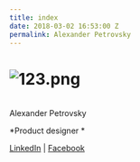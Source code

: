 ```yaml
---
title: index
date: 2018-03-02 16:53:00 Z
permalink: Alexander Petrovsky
---
```


# ![123.png](/uploads/123.png)

\
Alexander Petrovsky

\*Product designer \*

[LinkedIn](https://www.linkedin.com/in/sashapetr/) | [Facebook](www.facebook.com/petrovsky.sasha)